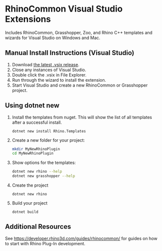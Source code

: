 # RhinoCommon Visual Studio Extensions

Includes RhinoCommon, Grasshopper, Zoo, and Rhino C++ templates and wizards for Visual Studio on Windows and Mac.

## Manual Install Instructions (Visual Studio)

1. Download [the latest .vsix release](https://github.com/mcneel/RhinoVisualStudioExtensions/releases/latest).
2. Close any instances of Visual Studio.
3. Double click the .vsix in File Explorer.
4. Run through the wizard to install the extension.
5. Start Visual Studio and create a new RhinoCommon or Grasshopper project.

## Using dotnet new

1. Install the templates from nuget. This will show the list of all templates after a successful install.

    `dotnet new install Rhino.Templates`

2. Create a new folder for your project:

    ```bash
    mkdir MyNewRhinoPlugin
    cd MyNewRhinoPlugin
    ```

3. Show options for the templates:

    ```bash
    dotnet new rhino --help
    dotnet new grasshopper --help
    ```

4. Create the project

    `dotnet new rhino`

5. Build your project

    `dotnet build`

## Additional Resources

See <https://developer.rhino3d.com/guides/rhinocommon/> for guides on how to start with Rhino Plug-In development.
